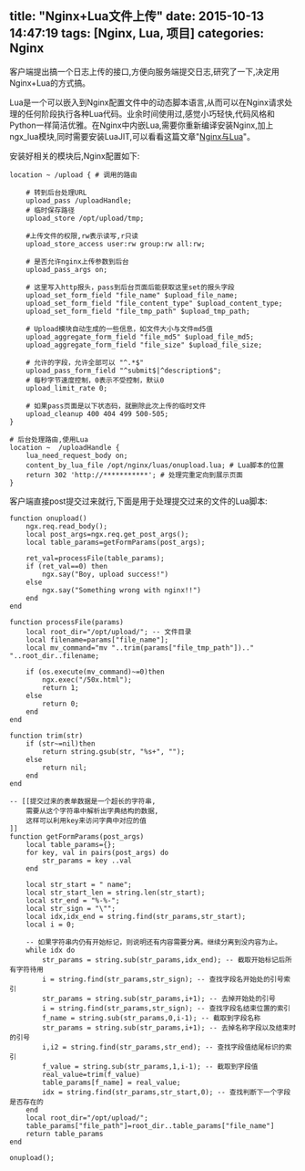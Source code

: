 title: "Nginx+Lua文件上传"
date: 2015-10-13 14:47:19
tags: [Nginx, Lua, 项目] 
categories: Nginx
---
客户端提出搞一个日志上传的接口,方便向服务端提交日志,研究了一下,决定用Nginx+Lua的方式搞。

Lua是一个可以嵌入到Nginx配置文件中的动态脚本语言,从而可以在Nginx请求处理的任何阶段执行各种Lua代码。业余时间使用过,感觉小巧轻快,代码风格和Python一样简洁优雅。在Nginx中内嵌Lua,需要你重新编译安装Nginx,加上ngx_lua模块,同时需要安装LuaJIT,可以看看这篇文章"[Nginx与Lua](http://huoding.com/2012/08/31/156)"。

安装好相关的模块后,Nginx配置如下:
   
    location ~ /upload { # 调用的路由
    
        # 转到后台处理URL 
        upload_pass /uploadHandle;
        # 临时保存路径
        upload_store /opt/upload/tmp;
                                            
        #上传文件的权限,rw表示读写,r只读
        upload_store_access user:rw group:rw all:rw;

        # 是否允许nginx上传参数到后台
        upload_pass_args on;
                                                                 
        # 这里写入http报头，pass到后台页面后能获取这里set的报头字段
        upload_set_form_field "file_name" $upload_file_name;
        upload_set_form_field "file_content_type" $upload_content_type;
        upload_set_form_field "file_tmp_path" $upload_tmp_path;
                                                                         
        # Upload模块自动生成的一些信息，如文件大小与文件md5值
        upload_aggregate_form_field "file_md5" $upload_file_md5;
        upload_aggregate_form_field "file_size" $upload_file_size;
                                                                                 
        # 允许的字段，允许全部可以 "^.*$"
        upload_pass_form_field "^submit$|^description$";
        # 每秒字节速度控制，0表示不受控制，默认0 
        upload_limit_rate 0;
                                                                                                 
        # 如果pass页面是以下状态码，就删除此次上传的临时文件
        upload_cleanup 400 404 499 500-505;
    }
    
    # 后台处理路由,使用Lua
    location ~  /uploadHandle {
        lua_need_request_body on; 
        content_by_lua_file /opt/nginx/luas/onupload.lua; # Lua脚本的位置
        return 302 'http://***********'; # 处理完重定向到展示页面
    }   

客户端直接post提交过来就行,下面是用于处理提交过来的文件的Lua脚本:

    
    function onupload()
        ngx.req.read_body();
        local post_args=ngx.req.get_post_args();
        local table_params=getFormParams(post_args);

        ret_val=processFile(table_params);
        if (ret_val==0) then
            ngx.say("Boy, upload success!")
        else
            ngx.say("Something wrong with nginx!!")
        end
    end

    function processFile(params)
        local root_dir="/opt/upload/"; -- 文件目录
        local filename=params["file_name"];
        local mv_command="mv "..trim(params["file_tmp_path"]).." "..root_dir..filename;

        if (os.execute(mv_command)~=0)then
            ngx.exec("/50x.html");
            return 1;
        else
            return 0;
        end
    end

    function trim(str)
        if (str~=nil)then
            return string.gsub(str, "%s+", "");
        else
            return nil;
        end
    end
    
    -- [[提交过来的表单数据是一个超长的字符串,
        需要从这个字符串中解析出字典结构的数据,
        这样可以利用key来访问字典中对应的值
    ]]
    function getFormParams(post_args)
        local table_params={};
        for key, val in pairs(post_args) do
            str_params = key ..val
        end

        local str_start = " name";  
        local str_start_len = string.len(str_start);  
        local str_end = "%-%-";  
        local str_sign = "\"";  
        local idx,idx_end = string.find(str_params,str_start);  
        local i = 0;  
                                                                                                                                                                                                                                      
        -- 如果字符串内仍有开始标记，则说明还有内容需要分离。继续分离到没内容为止。  
        while idx do  
            str_params = string.sub(str_params,idx_end); -- 截取开始标记后所有字符待用  
            i = string.find(str_params,str_sign); -- 查找字段名开始处的引号索引  
            str_params = string.sub(str_params,i+1); -- 去掉开始处的引号  
            i = string.find(str_params,str_sign); -- 查找字段名结束位置的索引  
            f_name = string.sub(str_params,0,i-1); -- 截取到字段名称                                          
            str_params = string.sub(str_params,i+1); -- 去掉名称字段以及结束时的引号  
            i,i2 = string.find(str_params,str_end); -- 查找字段值结尾标识的索引  
            f_value = string.sub(str_params,1,i-1); -- 截取到字段值  
            real_value=trim(f_value)
            table_params[f_name] = real_value;  
            idx = string.find(str_params,str_start,0); -- 查找判断下一个字段是否存在的  
        end
        local root_dir="/opt/upload/";
        table_params["file_path"]=root_dir..table_params["file_name"]
        return table_params
    end

    onupload();

